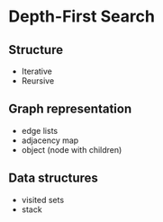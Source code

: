 # Depth-First Search

## Structure
* Iterative
* Reursive

## Graph representation

* edge lists
* adjacency map
* object (node with children)

## Data structures

* visited sets
* stack
